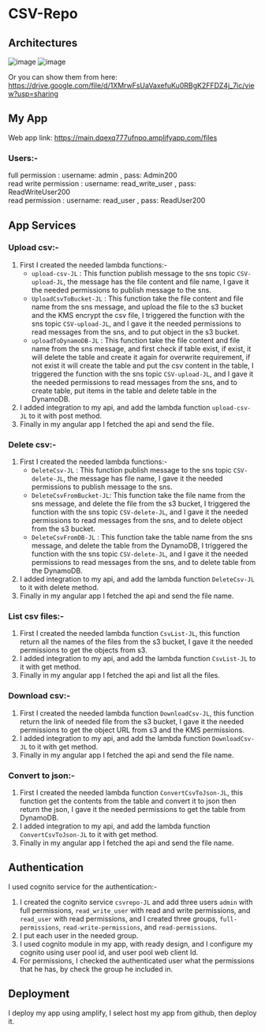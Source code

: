 # CSV-Repo 
## Architectures
![image](https://user-images.githubusercontent.com/92638982/236921439-e35b1258-38b6-46dd-affa-b98a5fb5a475.png)
![image](https://github.com/lefdawyy/CSV-Repo/assets/92638982/e80db106-78cf-4b75-89d3-e6aa565122ca)

Or you can show them from here: https://drive.google.com/file/d/1XMrwFsUaVaxefuKu0RBgK2FFDZ4j_7ic/view?usp=sharing

## My App
Web app link: https://main.dqexq777ufnpo.amplifyapp.com/files

### Users:-
full permission : username: admin , pass: Admin200<br>
read write permission : username: read_write_user , pass: ReadWriteUser200<br>
read permission : username: read_user , pass: ReadUser200<br>

## App Services
### Upload csv:- 
1. First I created the needed lambda functions:-
   * `upload-csv-JL` : This function publish message to the sns topic `CSV-upload-JL`, the message has the file content and file name, I gave it the needed permissions to publish message to the sns.
   * `UploadCsvToBucket-JL` : This function take the file content and file name from the sns message, and upload the file to the s3 bucket and the KMS encrypt the csv file, I triggered the function with the sns topic `CSV-upload-JL`, and I gave it the needed permissions to read messages from the sns, and to put object in the s3 bucket.
   * `uploadToDynamoDB-JL` : This function take the file content and file name from the sns message, and first check if table exist, if exist, it will delete the table and create it again for overwrite requirement, if not exist it will create the table and put the csv content in the table, I triggered the function with the sns topic `CSV-upload-JL`, and I gave it the needed permissions to read messages from the  sns, and to create table, put items in the table and delete table in the DynamoDB.
2. I added integration to my api, and add the lambda function `upload-csv-JL` to it with post method.
3. Finally in my angular app I fetched the api and send the file.

### Delete csv:-
1. First I created the needed lambda functions:-
   * `DeleteCsv-JL` : This function publish message to the sns topic `CSV-delete-JL`, the message has file name, I gave it the needed permissions to publish message to the sns.
   * `DeleteCsvFromBucket-JL`: This function take the file name from the sns message, and delete the file from the s3 bucket, I triggered the function with the sns topic `CSV-delete-JL`, and I gave it the needed permissions to read messages from the sns, and to delete object from the s3 bucket.
   * `DeleteCsvFromDB-JL` : This function take the table name from the sns message, and delete the table from the DynamoDB, I triggered the function with the sns topic `CSV-delete-JL`, and I gave it the needed permissions to read messages from the sns, and to delete table from the DynamoDB.
2. I added integration to my api, and add the lambda function `DeleteCsv-JL` to it with delete method.
3. Finally in my angular app I fetched the api and send the file name.

### List csv files:- 
1. First I created the needed lambda function `CsvList-JL`, this function return all the names of the files from the s3 bucket, I gave it the needed permissions to get the objects from s3.
2. I added integration to my api, and add the lambda function `CsvList-JL` to it with get method.
3. Finally in my angular app I fetched the api and list all the files.

### Download csv:- 
1. First I created the needed lambda function `DownloadCsv-JL`, this function return the link of needed file from the s3 bucket, I gave it the needed permissions to get the object URL from s3 and the KMS permissions.
2. I added integration to my api, and add the lambda function `DownloadCsv-JL` to it with get method.
3. Finally in my angular app I fetched the api and send the file name.

### Convert to json:-
1. First I created the needed lambda function `ConvertCsvToJson-JL`, this function get the contents from the table and convert it to json then return the json, I gave it the needed permissions to get the table from DynamoDB.
2. I added integration to my api, and add the lambda function `ConvertCsvToJson-JL` to it with get method.
3. Finally in my angular app I fetched the api and send the file name.

## Authentication
I used cognito service for the authentication:-
1. I created the cognito service `csvrepo-JL` and add three users `admin` with full permissions, `read_write_user` with read and write permissions, and `read_user` with read permissions, and I created three groups, `full-permissions`, `read-write-permissions`, and `read-permissions`.
2. I put each user in the needed group.
3. I used cognito module in my app, with ready design, and I configure my cognito using user pool id, and user pool web client Id.
4. For permissions, I checked the authenticated user what the permissions that he has, by check the group he included in.

## Deployment
I deploy my app using amplify, I select host my app from github, then deploy it. 
